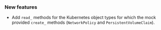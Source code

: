 ### New features

- Add `read_` methods for the Kubernetes object types for which the mock provided `create_` methods (`NetworkPolicy` and `PersistentVolumeClaim`).
